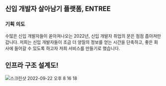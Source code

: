 ## 신입 개발자 살아남기 플랫폼, ENTREE
### 기획 의도
수많은 신입 개발자들이 쏟아져나오는 2022년, 신입 개발자 취업의 문은 점점 좁아져만 갑니다. 저희는 신입 개발자들이 조금 더 양질의 정보를 얻는 시간을 단축하고, 좋은 회사에 들어갈 수 있도록 하고자 저희 서비스를 만들기로 했습니다.  


## 인프라 구조 설계도!

![스크린샷 2022-09-22 오후 8 16 18](https://user-images.githubusercontent.com/68934467/191732944-22105ee5-9ecb-4520-9e8e-ebb08b386687.png)
